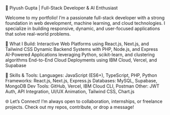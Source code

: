 🚀 Piyush Gupta | Full-Stack Developer & AI Enthusiast

Welcome to my portfolio! I’m a passionate full-stack developer with a strong foundation in web development, machine learning, and cloud technologies. I specialize in building responsive, dynamic, and user-focused applications that solve real-world problems.


💼 What I Build:
Interactive Web Platforms using React.js, Next.js, and Tailwind CSS
Dynamic Backend Systems with PHP, Node.js, and Express
AI-Powered Applications leveraging Python, scikit-learn, and clustering algorithms
End-to-End Cloud Deployments using IBM Cloud, Vercel, and Supabase


🧠 Skills & Tools:
Languages: JavaScript (ES6+), TypeScript, PHP, Python
Frameworks: React.js, Next.js, Express.js
Databases: MySQL, Supabase, MongoDB
Dev Tools: GitHub, Vercel, IBM Cloud CLI, Postman
Other: JWT Auth, API Integration, UI/UX Animation, Tailwind CSS, Chart.js

🌐 Let’s Connect!
I’m always open to collaboration, internships, or freelance projects. Check out my repos, contribute, or drop a message!
